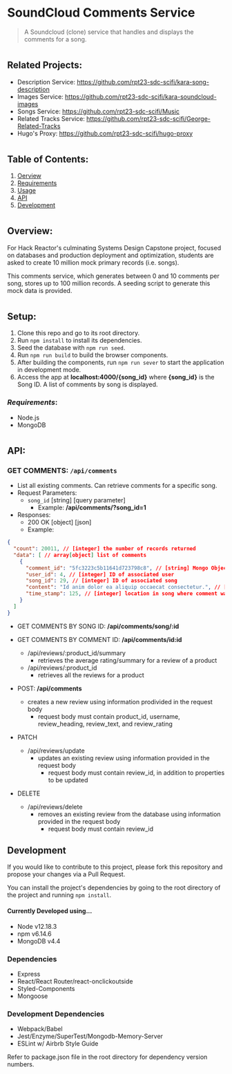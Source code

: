 # SoundCloud Comments Service

> A Soundcloud (clone) service that handles and displays the comments for a song.

#

## Related Projects:

- Description Service: https://github.com/rpt23-sdc-scifi/kara-song-description
- Images Service: https://github.com/rpt23-sdc-scifi/kara-soundcloud-images
- Songs Service: https://github.com/rpt23-sdc-scifi/Music
- Related Tracks Service: https://github.com/rpt23-sdc-scifi/George-Related-Tracks
- Hugo's Proxy: https://github.com/rpt23-sdc-scifi/hugo-proxy

#

## Table of Contents:

1. [Oerview](#overview)
1. [Requirements](#requirements)
1. [Usage](#usage)
1. [API](#api)
1. [Development](#development)

#

## Overview:

For Hack Reactor's culminating Systems Design Capstone project, focused on databases and production deployment and optimization, students are asked to create 10 million mock primary records (i.e. songs).

This comments service, which generates between 0 and 10 comments per song, stores up to 100 million records. A seeding script to generate this mock data is provided.

#

## Setup:

1. Clone this repo and go to its root directory.
1. Run `npm install` to install its dependencies.
1. Seed the database with `npm run seed`.
1. Run `npm run build` to build the browser components.
1. After building the components, run `npm run sever` to start the application in development mode.
1. Access the app at **localhost:4000/{song_id}** where **{song_id}** is the Song ID. A list of comments by song is displayed.

### _Requirements_:

- Node.js
- MongoDB

#

## API:

### GET COMMENTS: `/api/comments`

- List all existing comments. Can retrieve comments for a specific song.
- Request Parameters:
  - `song_id` [string] [query parameter]
    - Example: **/api/comments/?song_id=1**
- Responses:
  - 200 OK [object] [json]
  - Example:

```json
{
  "count": 20011, // [integer] the number of records returned
  "data": [ // array[object] list of comments
    {
      "comment_id": "5fc3223c5b11641d723798c8", // [string] Mongo ObjectID; unique identifier
      "user_id": 4, // [integer] ID of associated user
      "song_id": 29, // [integer] ID of associated song
      "content": "Id anim dolor ea aliquip occaecat consectetur.", // [string]
      "time_stamp": 125, // [integer] location in song where comment was made by seconds
    }
  ]
}
```

- GET COMMENTS BY SONG ID: **/api/comments/song/:id**
- GET COMMENTS BY COMMENT ID: **/api/comments/id:id**
  - /api/reviews/:product_id/summary
    - retrieves the average rating/summary for a review of a product
  - /api/reviews/:product_id
    - retrieves all the reviews for a product
- POST: **/api/comments**

  - creates a new review using information prodivided in the request body
    - request body must contain product_id, username, review_heading, review_text, and review_rating

- PATCH
  - /api/reviews/update
    - updates an existing review using information provided in the request body
      - request body must contain review_id, in addition to properties to be updated
- DELETE
  - /api/reviews/delete
    - removes an existing review from the database using information provided in the request body
      - request body must contain review_id

## Development

If you would like to contribute to this project, please fork this repository and propose your changes via a Pull Request.

You can install the project's dependencies by going to the root directory of the project and running `npm install`.

#### Currently Developed using...

- Node v12.18.3
- npm v6.14.6
- MongoDB v4.4

### Dependencies

- Express
- React/React Router/react-onclickoutside
- Styled-Components
- Mongoose

### Development Dependencies

- Webpack/Babel
- Jest/Enzyme/SuperTest/Mongodb-Memory-Server
- ESLint w/ Airbrb Style Guide

Refer to package.json file in the root directory for dependency version numbers.
